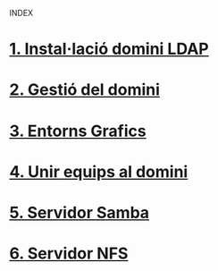 INDEX
# [1. Instal·lació domini LDAP](1.Instalacio_domini_LDAP.md)

# [2. Gestió del domini](2.Gestio_del_domini_mitjançant_comandes.md)

# [3. Entorns Grafics](3.Entorns_Grafics.md)

# [4. Unir equips al domini](4.Unir_equips_al_domini.md)

# [5. Servidor Samba](5.Servidor_Samba.md)

# [6. Servidor NFS](6.Servidor_NFS.md)



